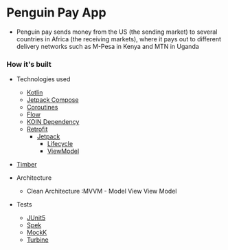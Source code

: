 # Penguin Pay App

- Penguin pay sends money from the US (the sending market) to several countries in Africa (the
  receiving markets), where it pays out to different delivery networks such as M-Pesa in Kenya and
  MTN in Uganda

### How it's built

* Technologies used
    * [Kotlin](https://kotlinlang.org/)
    * [Jetpack Compose](https://developer.android.com/jetpack/compose)
    * [Coroutines](https://kotlinlang.org/docs/reference/coroutines-overview.html)
    * [Flow](https://kotlinlang.org/docs/reference/coroutines/flow.html)
    * [KOIN Dependency](https://insert-koin.io/)
    * [Retrofit](https://square.github.io/retrofit/)
        * [Jetpack](https://developer.android.com/jetpack)
            * [Lifecycle](https://developer.android.com/topic/libraries/architecture/lifecycle)
            * [ViewModel](https://developer.android.com/topic/libraries/architecture/viewmodel)
* [Timber](https://github.com/JakeWharton/timber)

* Architecture
    * Clean Architecture :MVVM - Model View View Model

* Tests
    * [JUnit5](https://junit.org/junit5/)
    * [Spek](https://www.spekframework.org/)
    * [MockK](https://github.com/mockk/mockk)
    * [Turbine](https://github.com/cashapp/turbine)

